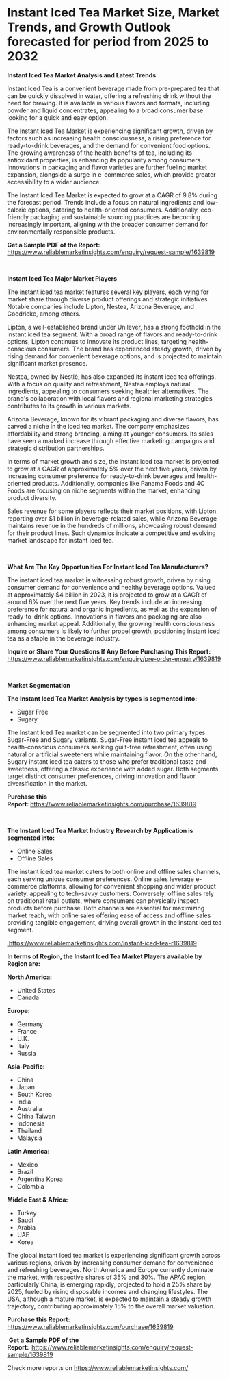<p><h1>Instant Iced Tea Market Size, Market Trends, and Growth Outlook forecasted for period from 2025 to 2032</h1></p><p><strong>Instant Iced Tea Market Analysis and Latest Trends</strong></p>
<p><p>Instant Iced Tea is a convenient beverage made from pre-prepared tea that can be quickly dissolved in water, offering a refreshing drink without the need for brewing. It is available in various flavors and formats, including powder and liquid concentrates, appealing to a broad consumer base looking for a quick and easy option. </p><p>The Instant Iced Tea Market is experiencing significant growth, driven by factors such as increasing health consciousness, a rising preference for ready-to-drink beverages, and the demand for convenient food options. The growing awareness of the health benefits of tea, including its antioxidant properties, is enhancing its popularity among consumers. Innovations in packaging and flavor varieties are further fueling market expansion, alongside a surge in e-commerce sales, which provide greater accessibility to a wider audience.</p><p>The Instant Iced Tea Market is expected to grow at a CAGR of 9.8% during the forecast period. Trends include a focus on natural ingredients and low-calorie options, catering to health-oriented consumers. Additionally, eco-friendly packaging and sustainable sourcing practices are becoming increasingly important, aligning with the broader consumer demand for environmentally responsible products.</p></p>
<p><strong>Get a Sample PDF of the Report:&nbsp;</strong> <a href="https://www.reliablemarketinsights.com/enquiry/request-sample/1639819?utm_campaign=2004&utm_medium=2&utm_source=Github&utm_content=ia&utm_term=06022025&utm_id=instant-iced-tea">https://www.reliablemarketinsights.com/enquiry/request-sample/1639819</a></p>
<p>&nbsp;</p>
<p><strong>Instant Iced Tea Major Market Players</strong></p>
<p><p>The instant iced tea market features several key players, each vying for market share through diverse product offerings and strategic initiatives. Notable companies include Lipton, Nestea, Arizona Beverage, and Goodricke, among others.</p><p>Lipton, a well-established brand under Unilever, has a strong foothold in the instant iced tea segment. With a broad range of flavors and ready-to-drink options, Lipton continues to innovate its product lines, targeting health-conscious consumers. The brand has experienced steady growth, driven by rising demand for convenient beverage options, and is projected to maintain significant market presence.</p><p>Nestea, owned by Nestlé, has also expanded its instant iced tea offerings. With a focus on quality and refreshment, Nestea employs natural ingredients, appealing to consumers seeking healthier alternatives. The brand's collaboration with local flavors and regional marketing strategies contributes to its growth in various markets.</p><p>Arizona Beverage, known for its vibrant packaging and diverse flavors, has carved a niche in the iced tea market. The company emphasizes affordability and strong branding, aiming at younger consumers. Its sales have seen a marked increase through effective marketing campaigns and strategic distribution partnerships.</p><p>In terms of market growth and size, the instant iced tea market is projected to grow at a CAGR of approximately 5% over the next five years, driven by increasing consumer preference for ready-to-drink beverages and health-oriented products. Additionally, companies like Panama Foods and 4C Foods are focusing on niche segments within the market, enhancing product diversity.</p><p>Sales revenue for some players reflects their market positions, with Lipton reporting over $1 billion in beverage-related sales, while Arizona Beverage maintains revenue in the hundreds of millions, showcasing robust demand for their product lines. Such dynamics indicate a competitive and evolving market landscape for instant iced tea.</p></p>
<p>&nbsp;</p>
<p><strong>What Are The Key Opportunities For Instant Iced Tea Manufacturers?</strong></p>
<p><p>The instant iced tea market is witnessing robust growth, driven by rising consumer demand for convenience and healthy beverage options. Valued at approximately $4 billion in 2023, it is projected to grow at a CAGR of around 6% over the next five years. Key trends include an increasing preference for natural and organic ingredients, as well as the expansion of ready-to-drink options. Innovations in flavors and packaging are also enhancing market appeal. Additionally, the growing health consciousness among consumers is likely to further propel growth, positioning instant iced tea as a staple in the beverage industry.</p></p>
<p><strong>Inquire or Share Your Questions If Any Before Purchasing This Report:</strong> <a href="https://www.reliablemarketinsights.com/enquiry/pre-order-enquiry/1639819?utm_campaign=2004&utm_medium=2&utm_source=Github&utm_content=ia&utm_term=06022025&utm_id=instant-iced-tea">https://www.reliablemarketinsights.com/enquiry/pre-order-enquiry/1639819</a></p>
<p>&nbsp;</p>
<p><strong>Market Segmentation</strong></p>
<p><strong>The Instant Iced Tea Market Analysis by types is segmented into:</strong></p>
<p><ul><li>Sugar Free</li><li>Sugary</li></ul></p>
<p><p>The Instant Iced Tea market can be segmented into two primary types: Sugar-Free and Sugary variants. Sugar-Free instant iced tea appeals to health-conscious consumers seeking guilt-free refreshment, often using natural or artificial sweeteners while maintaining flavor. On the other hand, Sugary instant iced tea caters to those who prefer traditional taste and sweetness, offering a classic experience with added sugar. Both segments target distinct consumer preferences, driving innovation and flavor diversification in the market.</p></p>
<p><strong>Purchase this Report:&nbsp;</strong><a href="https://www.reliablemarketinsights.com/purchase/1639819?utm_campaign=2004&utm_medium=2&utm_source=Github&utm_content=ia&utm_term=06022025&utm_id=instant-iced-tea">https://www.reliablemarketinsights.com/purchase/1639819</a></p>
<p>&nbsp;</p>
<p><strong>The Instant Iced Tea Market Industry Research by Application is segmented into:</strong></p>
<p><ul><li>Online Sales</li><li>Offline Sales</li></ul></p>
<p><p>The instant iced tea market caters to both online and offline sales channels, each serving unique consumer preferences. Online sales leverage e-commerce platforms, allowing for convenient shopping and wider product variety, appealing to tech-savvy customers. Conversely, offline sales rely on traditional retail outlets, where consumers can physically inspect products before purchase. Both channels are essential for maximizing market reach, with online sales offering ease of access and offline sales providing tangible engagement, driving overall growth in the instant iced tea segment.</p></p>
<p><a href="https://www.reliablemarketinsights.com/instant-iced-tea-r1639819?utm_campaign=2004&utm_medium=2&utm_source=Github&utm_content=ia&utm_term=06022025&utm_id=instant-iced-tea">&nbsp;https://www.reliablemarketinsights.com/instant-iced-tea-r1639819</a></p>
<p><strong>In terms of Region, the Instant Iced Tea Market Players available by Region are:</strong></p>
<p>
    <p> <strong> North America: </strong>
        <ul>
            <li>United States</li>
            <li>Canada</li>
        </ul>
        </p> 
    <p> <strong> Europe: </strong>
        <ul>
            <li>Germany</li>
            <li>France</li>
            <li>U.K.</li>
            <li>Italy</li>
            <li>Russia</li>
        </ul>
        </p> 
    <p> <strong> Asia-Pacific: </strong>
        <ul>
            <li>China</li>
            <li>Japan</li>
            <li>South Korea</li>
            <li>India</li>
            <li>Australia</li>
            <li>China Taiwan</li>
            <li>Indonesia</li>
            <li>Thailand</li>
            <li>Malaysia</li>
        </ul>
        </p> 
    <p> <strong> Latin America: </strong>
        <ul>
            <li>Mexico</li>
            <li>Brazil</li>
            <li>Argentina Korea</li>
            <li>Colombia</li>
        </ul>
        </p> 
    <p> <strong> Middle East & Africa: </strong>
        <ul>
            <li>Turkey</li>
            <li>Saudi</li>
            <li>Arabia</li>
            <li>UAE</li>
            <li>Korea</li>
        </ul>
    </p>
    </p>
<p><p>The global instant iced tea market is experiencing significant growth across various regions, driven by increasing consumer demand for convenience and refreshing beverages. North America and Europe currently dominate the market, with respective shares of 35% and 30%. The APAC region, particularly China, is emerging rapidly, projected to hold a 25% share by 2025, fueled by rising disposable incomes and changing lifestyles. The USA, although a mature market, is expected to maintain a steady growth trajectory, contributing approximately 15% to the overall market valuation.</p></p>
<p><strong>Purchase this Report: </strong><a href="https://www.reliablemarketinsights.com/purchase/1639819?utm_campaign=2004&utm_medium=2&utm_source=Github&utm_content=ia&utm_term=06022025&utm_id=instant-iced-tea">https://www.reliablemarketinsights.com/purchase/1639819</a></p>
<p>&nbsp;<strong>Get a Sample PDF of the Report:&nbsp;&nbsp;</strong><a href="https://www.reliablemarketinsights.com/enquiry/request-sample/1639819?utm_campaign=2004&utm_medium=2&utm_source=Github&utm_content=ia&utm_term=06022025&utm_id=instant-iced-tea">https://www.reliablemarketinsights.com/enquiry/request-sample/1639819</a></p>
<p><strong></strong></p>
<p>Check more reports on <a href="https://www.reliablemarketinsights.com/?utm_campaign=2004&utm_medium=2&utm_source=Github&utm_content=ia&utm_term=06022025&utm_id=instant-iced-tea">https://www.reliablemarketinsights.com/</a></p>